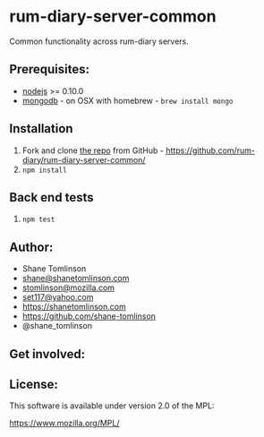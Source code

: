 # rum-diary-server-common

Common functionality across rum-diary servers.

## Prerequisites:

* [nodejs](http://nodejs.org/) &gt;= 0.10.0
* [mongodb](http://www.mongodb.org/) - on OSX with homebrew - `brew install mongo`

## Installation

1. Fork and clone [the repo](https://github.com/rum-diary/rum-diary-server-common) from GitHub - https://github.com/rum-diary/rum-diary-server-common/
2. `npm install`

## Back end tests

1. `npm test`

## Author:
* Shane Tomlinson
* shane@shanetomlinson.com
* stomlinson@mozilla.com
* set117@yahoo.com
* https://shanetomlinson.com
* https://github.com/shane-tomlinson
* @shane_tomlinson

## Get involved:
## License:
This software is available under version 2.0 of the MPL:

  https://www.mozilla.org/MPL/

